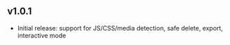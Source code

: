 ## v1.0.1
- Initial release: support for JS/CSS/media detection, safe delete, export, interactive mode
